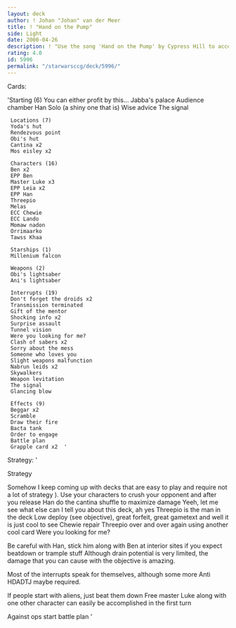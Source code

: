 ```yaml
---
layout: deck
author: ! Johan "Johan" van der Meer
title: ! "Hand on the Pump"
side: Light
date: 2000-04-26
description: ! "Use the song 'Hand on the Pump' by Cypress Hill to accompany your beatings that you deliver to your opponent This is just a lot of fun to play"
rating: 4.0
id: 5996
permalink: "/starwarsccg/deck/5996/"
---
```

Cards: 

'Starting (6)
     You can either profit by this...
     Jabba's palace
     Audience chamber
     Han Solo (a shiny one that is)
     Wise advice
     The signal

     Locations (7)
     Yoda's hut
     Rendezvous point
     Obi's hut
     Cantina x2
     Mos eisley x2

     Characters (16)
     Ben x2
     EPP Ben
     Master Luke x3
     EPP Leia x2
     EPP Han
     Threepio
     Melas
     ECC Chewie
     ECC Lando
     Momaw nadon
     Orrimaarko
     Tawss Khaa

     Starships (1)
     Millenium falcon

     Weapons (2)
     Obi's lightsaber
     Ani's lightsaber

     Interrupts (19)
     Don't forget the droids x2
     Transmission terminated
     Gift of the mentor
     Shocking info x2
     Surprise assault
     Tunnel vision
     Were you looking for me?
     Clash of sabers x2
     Sorry about the mess
     Someone who loves you
     Slight weapons malfunction
     Nabrun leids x2
     Skywalkers
     Weapon levitation
     The signal
     Glancing blow

     Effects (9)
     Beggar x2
     Scramble
     Draw their fire
     Bacta tank
     Order to engage
     Battle plan
     Grapple card x2  '

Strategy: '

Strategy

Somehow I keep coming up with decks that are easy to play and require not a lot of strategy ). Use your
characters to crush your opponent and after you release Han do the cantina shuffle to maximize damage
Yeeh, let me see what else can I tell you about this deck, ah yes Threepio is the man in the deck Low deploy
(see objective), great forfeit, great gametext and well it is just cool to see Chewie repair Threepio over and
over again using another cool card Were you looking for me?

Be careful with Han, stick him along with Ben at interior sites if you expect beatdown or trample stuff
Although drain potential is very limited, the damage that you can cause with the objective is amazing.

Most of the interrupts speak for themselves, although some more Anti HDADTJ maybe required.

If people start with aliens, just beat them down
Free master Luke along with one other character can easily be accomplished in the first turn

Against ops start battle plan	'
